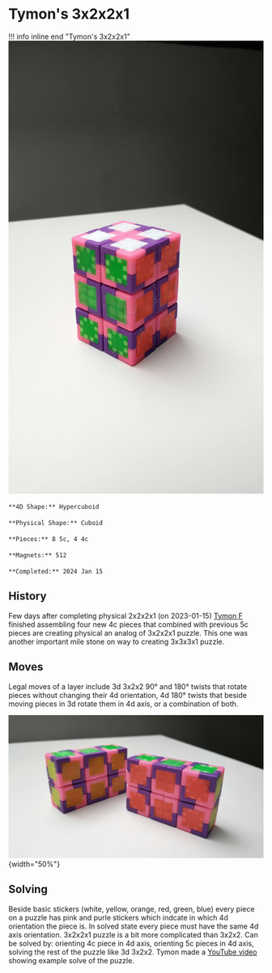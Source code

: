 # Tymon's 3x2x2x1

!!! info inline end "Tymon's 3x2x2x1"
    ![Tymon's 3x2x2x1](/docs/assets/images/3221phys.jpeg)
    

    **4D Shape:** Hypercuboid

    **Physical Shape:** Cuboid

    **Pieces:** 8 5c, 4 4c

    **Magnets:** 512

    **Completed:** 2024 Jan 15

## History

Few days after completing physical 2x2x2x1 (on 2023-01-15) [Tymon F](https://hypercubing.xyz/leaderboards/solvers/tymofro/) finished assembling four new 4c pieces that combined with previous 5c pieces are creating physical an analog of 3x2x2x1 puzzle. This one was another important mile stone on way to creating 3x3x3x1 puzzle.

## Moves

Legal moves of a layer include 3d 3x2x2 90° and 180° twists that rotate pieces without changing their 4d orientation, 4d 180° twists that beside moving pieces in 3d rotate them in 4d axis, or a combination of both.

![Tymon's 3x2x2x1 with one half exposed](/docs/assets/images/3221phys_1.jpeg){width="50%"}

## Solving

Beside basic stickers (white, yellow, orange, red, green, blue) every piece on a puzzle has pink and purle stickers which indcate in which 4d orientation the piece is. In solved state every piece must have the same 4d axis orientation.
3x2x2x1 puzzle is a bit more complicated than 3x2x2. Can be solved by: orienting 4c piece in 4d axis, orienting 5c pieces in 4d axis, solving the rest of the puzzle like 3d 3x2x2. Tymon made a [YouTube video](https://youtu.be/TytFuKXL_Xg) showing example solve of the puzzle.
